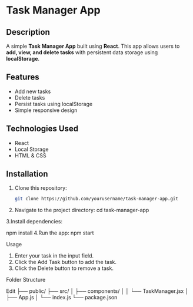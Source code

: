 # Task Manager App

## Description
A simple **Task Manager App** built using **React**. This app allows users to **add, view, and delete tasks** with persistent data storage using **localStorage**.

## Features
- Add new tasks
- Delete tasks
- Persist tasks using localStorage
- Simple responsive design

## Technologies Used
- React
- Local Storage
- HTML & CSS

## Installation

1. Clone this repository:
   ```bash
   git clone https://github.com/yourusername/task-manager-app.git
2. Navigate to the project directory:
cd task-manager-app

3.Install dependencies:

npm install
4.Run the app:
npm start

Usage
1. Enter your task in the input field.
2. Click the Add Task button to add the task.
3. Click the Delete button to remove a task.

Folder Structure

Edit
├── public/
├── src/
│   ├── components/
│   │   └── TaskManager.jsx
│   ├── App.js
│   └── index.js
└── package.json
